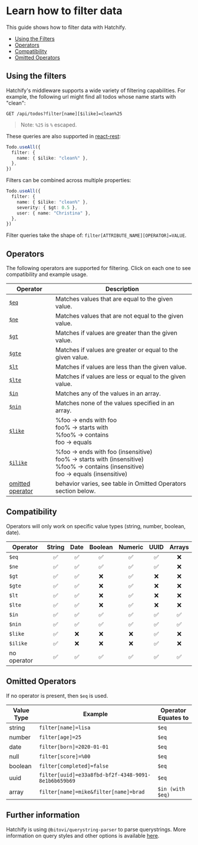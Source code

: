 # Learn how to filter data

This guide shows how to filter data with Hatchify.

- [Using the Filters](#using-the-filters)
- [Operators](#operators)
- [Compatibility](#compatibility)
- [Omitted Operators](#omitted-operators)

## Using the filters

Hatchify's middleware supports a wide variety of
filtering capabilities. For example, the following url might
find all todos whose name starts with "clean":

```curl
GET /api/todos?filter[name][$ilike]=clean%25
```

> Note: `%25` is `%` escaped.

These queries are also supported in [react-rest](../../packages/react-rest/README.md):

```ts
Todo.useAll({
  filter: {
    name: { $ilike: "clean%" },
  },
})
```

Filters can be combined across multiple properties:

```ts
Todo.useAll({
  filter: {
    name: { $ilike: "clean%" },
    severity: { $gt: 0.5 },
    user: { name: "Christina" },
  },
})
```

Filter queries take the shape of: `filter[ATTRIBUTE_NAME][OPERATOR]=VALUE`.

## Operators

The following operators are supported for filtering. Click on each one to see compatibility and example usage.

| Operator                           | Description                                                                                                                            |
| ---------------------------------- | -------------------------------------------------------------------------------------------------------------------------------------- |
| [`$eq`]($eq.md)                    | Matches values that are equal to the given value.                                                                                      |
| [`$ne`]($ne.md)                    | Matches values that are not equal to the given value.                                                                                  |
| [`$gt`]($gt.md)                    | Matches if values are greater than the given value.                                                                                    |
| [`$gte`]($gte.md)                  | Matches if values are greater or equal to the given value.                                                                             |
| [`$lt`]($lt.md)                    | Matches if values are less than the given value.                                                                                       |
| [`$lte`]($lte.md)                  | Matches if values are less or equal to the given value.                                                                                |
| [`$in`]($in.md)                    | Matches any of the values in an array.                                                                                                 |
| [`$nin`]($nin.md)                  | Matches none of the values specified in an array.                                                                                      |
| [`$like`]($like.md)                | %foo → ends with foo<br>foo% → starts with<br>%foo% → contains<br>foo → equals                                                         |
| [`$ilike`]($ilike.md)              | %foo → ends with foo (insensitive)<br>foo% → starts with (insensitive)<br>%foo% → contains (insensitive)<br>foo → equals (insensitive) |
| [omitted operator](no-operator.md) | behavior varies, see table in Omitted Operators section below.                                                                         |

## Compatibility

Operators will only work on specific value types (string, number, boolean, date).

| Operator    | String | Date | Boolean | Numeric | UUID | Arrays |
| ----------- | :----: | :--: | :-----: | :-----: | :--: | :----: |
| `$eq`       |   ✅   |  ✅  |   ✅    |   ✅    |  ✅  |   ❌   |
| `$ne`       |   ✅   |  ✅  |   ✅    |   ✅    |  ✅  |   ❌   |
| `$gt`       |   ✅   |  ✅  |   ❌    |   ✅    |  ❌  |   ❌   |
| `$gte`      |   ✅   |  ✅  |   ❌    |   ✅    |  ❌  |   ❌   |
| `$lt`       |   ✅   |  ✅  |   ❌    |   ✅    |  ❌  |   ❌   |
| `$lte`      |   ✅   |  ✅  |   ❌    |   ✅    |  ❌  |   ❌   |
| `$in`       |   ✅   |  ✅  |   ✅    |   ✅    |  ✅  |   ✅   |
| `$nin`      |   ✅   |  ✅  |   ✅    |   ✅    |  ✅  |   ✅   |
| `$like`     |   ✅   |  ❌  |   ❌    |   ❌    |  ✅  |   ❌   |
| `$ilike`    |   ✅   |  ❌  |   ❌    |   ❌    |  ✅  |   ❌   |
| no operator |   ✅   |  ✅  |   ✅    |   ✅    |  ✅  |   ✅   |

## Omitted Operators

If no operator is present, then `$eq` is used.

| Value Type | Example                                             | Operator Equates to |
| ---------- | --------------------------------------------------- | ------------------- |
| string     | `filter[name]=lisa`                                 | `$eq`               |
| number     | `filter[age]=25`                                    | `$eq`               |
| date       | `filter[born]=2020-01-01`                           | `$eq`               |
| null       | `filter[score]=%00`                                 | `$eq`               |
| boolean    | `filter[completed]=false`                           | `$eq`               |
| uuid       | `filter[uuid]=e33a8fbd-bf2f-4348-9091-8e1b6b659b69` | `$eq`               |
| array      | `filter[name]=mike&filter[name]=brad`               | `$in (with $eq)`    |

## Further information

Hatchify is using `@bitovi/querystring-parser` to parse querystrings. More information on query styles and other options is available [here](https://github.com/bitovi/querystring-parser/tree/main/packages/querystring-parser#filter-parameters).
